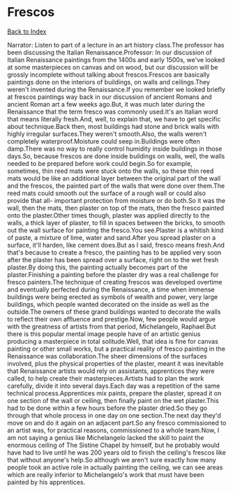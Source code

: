 # Frescos
[Back to Index](https://github.com/windows10010/tpoExtractor/blog/master/README.md)

Narrator: Listen to part of a lecture in an art history class.The professor has been discussing the Italian Renaissance.Professor: In our discussion of Italian Renaissance paintings from the 1400s and early 1500s, we've looked at some masterpieces on canvas and on wood, but our discussion will be grossly incomplete without talking about frescos.Frescos are basically paintings done on the interiors of buildings, on walls and ceilings.They weren't invented during the Renaissance.If you remember we looked briefly at frescos paintings way back in our discussion of ancient Romans and ancient Roman art a few weeks ago.But, it was much later during the Renaissance that the term fresco was commonly used.It's an Italian word that means literally fresh.And, well, to explain that, we have to get specific about technique.Back then, most buildings had stone and brick walls with highly irregular surfaces.They weren't smooth.Also, the walls weren't completely waterproof.Moisture could seep in.Buildings were often damp.There was no way to really control humidity inside buildings in those days.So, because frescos are done inside buildings on walls, well, the walls needed to be prepared before work could begin.So for example, sometimes, thin reed mats were stuck onto the walls, so these thin reed mats would be like an additional layer between the original part of the wall and the frescos, the painted part of the walls that were done over them.The reed mats could smooth out the surface of a rough wall or could also provide that all- important protection from moisture or do both.So it was the wall, then the mats, then plaster on top of the mats, then the fresco painted onto the plaster.Other times though, plaster was applied directly to the walls, a thick layer of plaster, to fill in spaces between the bricks, to smooth out the wall surface for painting the fresco.You see.Plaster is a whitish kind of paste, a mixture of lime, water and sand.After you spread plaster on a surface, it'll harden, like cement does.But as I said, fresco means fresh.And that's because to create a fresco, the painting has to be applied very soon after the plaster has been spread over a surface, right on to the wet fresh plaster.By doing this, the painting actually becomes part of the plaster.Finishing a painting before the plaster dry was a real challenge for fresco painters.The technique of creating frescos was developed overtime and eventually perfected during the Renaissance, a time when immense buildings were being erected as symbols of wealth and power, very large buildings, which people wanted decorated on the inside as well as the outside.The owners of these grand buildings wanted to decorate the walls to reflect their own affluence and prestige.Now, few people would argue with the greatness of artists from that period, Michelangelo, Raphael.But there is this popular mental image people have of an artistic genius producing a masterpiece in total solitude.Well, that idea is fine for canvas painting or other small works, but a practical reality of fresco painting in the Renaissance was collaboration.The sheer dimensions of the surfaces involved, plus the physical properties of the plaster, meant it was inevitable that Renaissance artists would rely on assistants, apprentices they were called, to help create their masterpieces.Artists had to plan the work carefully, divide it into several days.Each day was a repetition of the same technical process.Apprentices mix paints, prepare the plaster, spread it on one section of the wall or ceiling, then finally paint on the wet plaster.This had to be done within a few hours before the plaster dried.So they go through that whole process in one day on one section.The next day they'd move on and do it again on an adjacent part.So any fresco commissioned to an artist was, for practical reasons, commissioned to a whole team.Now, I am not saying a genius like Michelangelo lacked the skill to paint the enormous ceiling of The Sistine Chapel by himself, but he probably would have had to live until he was 200 years old to finish the ceiling's frescos like that without anyone's help.So although we aren't sure exactly how many people took an active role in actually painting the ceiling, we can see areas which are really inferior to Michelangelo's work that must have been painted by his apprentices.
 